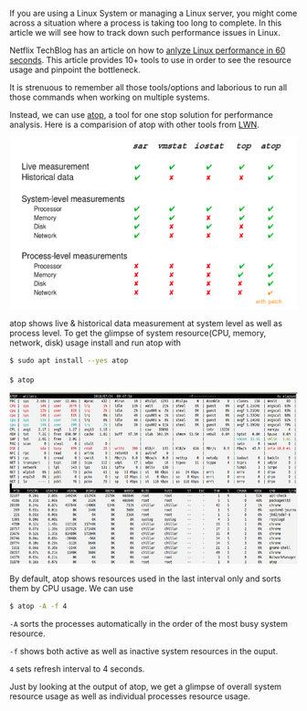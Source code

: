 <!--
.. title: Linux Performance Analysis In Less Than 10 Seconds
.. slug: linux-performance-analysis-in-seconds
.. date: 2018-07-24 21:21:21 UTC+06:30
.. tags: linux, command-line
.. category:
.. link:
.. description: how to troubleshoot linux performance issues?
.. type: text
-->


If you are using a Linux System or managing a Linux server, you might come across a situation where a process is taking too long to complete. In this article we will see how to track down such performance issues in Linux.


Netflix TechBlog has an article on how to [anlyze Linux performance in 60 seconds](https://medium.com/netflix-techblog/linux-performance-analysis-in-60-000-milliseconds-accc10403c55). This article  provides 10+ tools to use in order to see the resource usage and pinpoint the bottleneck.

It is strenuous to remember all those tools/options and laborious to run all those commands when working on multiple systems.

Instead, we can use [atop][atop], a tool for one stop solution for performance analysis. Here is a comparision of atop with other tools from [LWN][lwn].

<p align="center">
<img src="/images/linux-performance-analysis-tools.png"  height="300px" width="600" />
</p>

atop shows live & historical data measurement at system level as well as process level. To get the glimpse of system resource(CPU, memory, network, disk) usage install and run atop with


```sh
$ sudo apt install --yes atop

$ atop
```


<p align="center">
<img src="/images/atop.png"  height="300px" width="600" />
</p>


By default, atop shows resources used in the last interval only and sorts them by CPU usage. We can use

```sh
$ atop -A -f 4
```

`-A` sorts the processes automatically in the order of the most busy system resource.

`-f` shows both active as well as inactive system resources in the ouput.

`4` sets refresh interval to 4 seconds.


Just by looking at the output of atop, we get a glimpse of overall system resource usage as well as individual processes resource usage.


[atop]: http://atoptool.nl/
[lwn]: https://lwn.net/Articles/387202/
